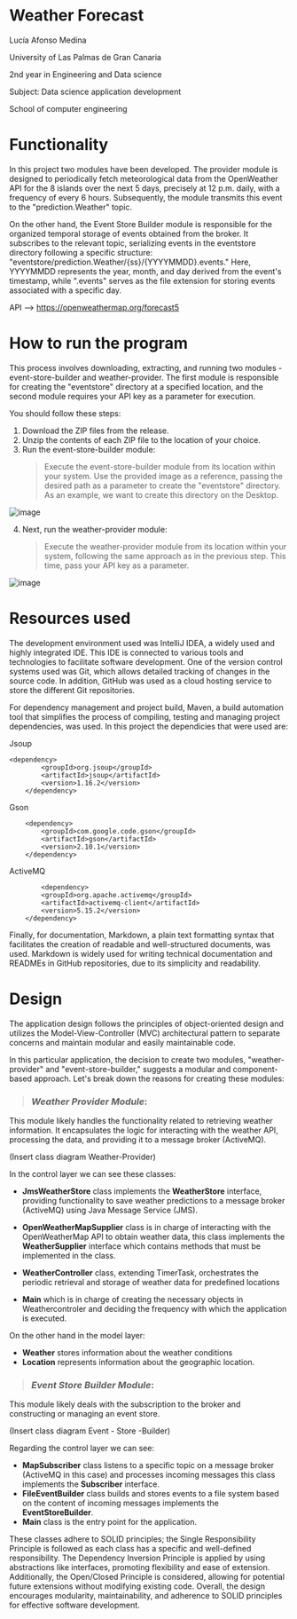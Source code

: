 # Weather Forecast

Lucía Afonso Medina

University of Las Palmas de Gran Canaria

2nd year in Engineering and Data science 

Subject: Data science application development

School of computer engineering

# Functionality


In this project two modules have been developed. The provider module is designed to periodically fetch meteorological data from the OpenWeather API for the 8 islands over the next 5 days, precisely at 12 p.m. daily, with a frequency of every 6 hours. Subsequently, the module transmits this event to the "prediction.Weather" topic.

On the other hand, the Event Store Builder module is responsible for the organized temporal storage of events obtained from the broker. It subscribes to the relevant topic, serializing events in the eventstore directory following a specific structure: "eventstore/prediction.Weather/{ss}/{YYYYMMDD}.events." Here, YYYYMMDD represents the year, month, and day derived from the event's timestamp, while ".events" serves as the file extension for storing events associated with a specific day.

API --> https://openweathermap.org/forecast5


# How to run the program

This process involves downloading, extracting, and running two modules - event-store-builder and weather-provider. The first module is responsible for creating the "eventstore" directory at a specified location, and the second module requires your API key as a         parameter for execution.

You should follow these steps: 
1. Download the ZIP files from the release.
2. Unzip the contents of each ZIP file to the location of your choice.
3. Run the event-store-builder module:
   >Execute the event-store-builder module from its location within your system. Use the provided image as a reference, passing the desired path as a parameter to create the "eventstore" directory. As an example, we want to create this directory on the Desktop.


![image](https://github.com/Luciaafme/DACD_1aPractica/assets/145342904/ec58170d-1440-491e-a4bf-e765b5055789)
 

4. Next, run the weather-provider module:
   >Execute the weather-provider module from its location within your system, following the same approach as in the previous step. This time, pass your API key as a parameter.


![image](https://github.com/Luciaafme/DACD_1aPractica/assets/145342904/b7251a5a-1f2d-4ef1-8c10-c788098fcb64)



# Resources used
The development environment used was IntelliJ IDEA, a widely used and highly integrated IDE. This IDE is connected to various tools and technologies to facilitate software development. One of the version control systems used was Git, which allows detailed tracking of changes in the source code. In addition, GitHub was used as a cloud hosting service to store the different Git repositories.

For dependency management and project build, Maven, a build automation tool that simplifies the process of compiling, testing and managing project dependencies, was used. In this project the dependicies that were used are:

Jsoup 

    <dependency>
            <groupId>org.jsoup</groupId>
            <artifactId>jsoup</artifactId>
            <version>1.16.2</version>
        </dependency>

Gson

        <dependency>
            <groupId>com.google.code.gson</groupId>
            <artifactId>gson</artifactId>
            <version>2.10.1</version>
        </dependency>

ActiveMQ

            <dependency>
            <groupId>org.apache.activemq</groupId>
            <artifactId>activemq-client</artifactId>
            <version>5.15.2</version>
        </dependency>

Finally, for documentation, Markdown, a plain text formatting syntax that facilitates the creation of readable and well-structured documents, was used. Markdown is widely used for writing technical documentation and READMEs in GitHub repositories, due to its simplicity and readability.




    
# Design

The application design follows the principles of object-oriented design and utilizes the Model-View-Controller (MVC) architectural pattern to separate concerns and maintain modular and easily maintainable code. 

In this particular application, the decision to create two modules, "weather-provider" and "event-store-builder," suggests a modular and component-based approach. Let's break down the reasons for creating these modules:


> ### *Weather Provider Module*:

 This module likely handles the functionality related to retrieving weather information. It encapsulates the logic for interacting with the weather API, processing the data, and providing it to a message broker (ActiveMQ). 

(Insert class diagram Weather-Provider)

In the control layer we can see these classes:

-  **JmsWeatherStore** class implements the **WeatherStore** interface, providing functionality to save weather predictions to a message broker (ActiveMQ) using Java Message Service (JMS).

-  **OpenWeatherMapSupplier** class is in charge of interacting with the OpenWeatherMap API to obtain weather data, this class implements the **WeatherSupplier** interface which contains methods that must be implemented in the class.

- **WeatherController** class, extending TimerTask, orchestrates the periodic retrieval and storage of weather data for predefined locations

- **Main** which is in charge of creating the necessary objects in Weathercontroler and deciding the frequency with which the application is executed. 


On the other hand in the model layer:

- **Weather** stores information about the weather conditions 
- **Location** represents information about the geographic location.

  
> ### *Event Store Builder Module*:

This module likely deals with the subscription to the broker and constructing or managing an event store.

(Insert class diagram Event -  Store -Builder)

Regarding the control layer we can see:

- **MapSubscriber** class listens to a specific topic on a message broker (ActiveMQ in this case) and processes incoming messages this class implements the **Subscriber** interface.
- **FileEventBuilder** class builds and stores events to a file system based on the content of incoming messages implements the **EventStoreBuilder**.
- **Main** class is the entry point for the application.



 These classes adhere to SOLID principles; the Single Responsibility Principle is followed as each class has a specific and well-defined responsibility. The Dependency Inversion Principle is applied by using abstractions like interfaces, promoting flexibility and ease of extension. Additionally, the Open/Closed Principle is considered, allowing for potential future extensions without modifying existing code. Overall, the design encourages modularity, maintainability, and adherence to SOLID principles for effective software development.

